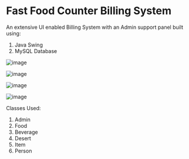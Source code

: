 # Fast Food Counter Billing System

An extensive UI enabled Billing System with an Admin support panel 
built using:

  1. Java Swing
  2. MySQL Database


![image](https://user-images.githubusercontent.com/35479604/165829362-20414660-2fb3-4ac7-aeb1-8491ad6404f3.png)

![image](https://user-images.githubusercontent.com/35479604/165829461-e6fa41bc-aac6-4e9f-a7de-34628f27e204.png)

![image](https://user-images.githubusercontent.com/35479604/165829593-a7474024-507a-424f-9af5-d07e91221f57.png)

![image](https://user-images.githubusercontent.com/35479604/165829824-459aa650-d3ec-46f2-a354-b7ebb8e2ff54.png)

Classes Used:

  1. Admin
  2. Food
  3. Beverage
  4. Desert
  5. Item
  6. Person

